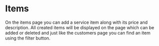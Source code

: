 # Items

On the items page you can add a service item along with its price and description. All created items will be displayed on the page which can be added or deleted and just like the customers page you can find an item using the filter button.
